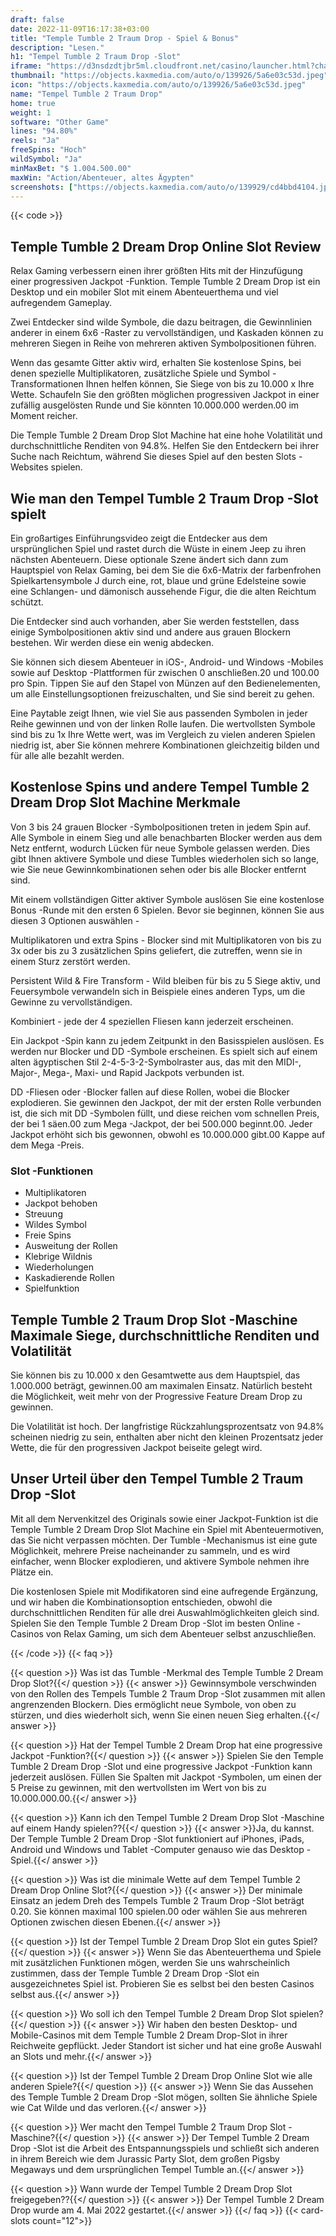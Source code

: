 ```yaml
---
draft: false
date: 2022-11-09T16:17:38+03:00
title: "Temple Tumble 2 Traum Drop - Spiel & Bonus"
description: "Lesen."
h1: "Tempel Tumble 2 Traum Drop -Slot"
iframe: "https://d3nsdzdtjbr5ml.cloudfront.net/casino/launcher.html?channel=web&gameid=templetumble2dd&moneymode=fun&jurisdiction=MT&partnerid=1&fullscreen=false&apex=1"
thumbnail: "https://objects.kaxmedia.com/auto/o/139926/5a6e03c53d.jpeg"
icon: "https://objects.kaxmedia.com/auto/o/139926/5a6e03c53d.jpeg"
name: "Tempel Tumble 2 Traum Drop"
home: true
weight: 1
software: "Other Game"
lines: "94.80%"
reels: "Ja"
freeSpins: "Hoch"
wildSymbol: "Ja"
minMaxBet: "$ 1.004.500.00"
maxWin: "Action/Abenteuer, altes Ägypten"
screenshots: ["https://objects.kaxmedia.com/auto/o/139929/cd4bbd4104.jpeg"]
---
```


{{< code >}}<h2>Temple Tumble 2 Dream Drop Online Slot Review</h2><p>Relax Gaming verbessern einen ihrer größten Hits mit der Hinzufügung einer progressiven Jackpot -Funktion. Temple Tumble 2 Dream Drop ist ein Desktop und ein mobiler Slot mit einem Abenteuerthema und viel aufregendem Gameplay.</p><p>Zwei Entdecker sind wilde Symbole, die dazu beitragen, die Gewinnlinien anderer in einem 6x6 -Raster zu vervollständigen, und Kaskaden können zu mehreren Siegen in Reihe von mehreren aktiven Symbolpositionen führen.</p><p>Wenn das gesamte Gitter aktiv wird, erhalten Sie kostenlose Spins, bei denen spezielle Multiplikatoren, zusätzliche Spiele und Symbol -Transformationen Ihnen helfen können, Sie Siege von bis zu 10.000 x Ihre Wette. Schaufeln Sie den größten möglichen progressiven Jackpot in einer zufällig ausgelösten Runde und Sie könnten 10.000.000 werden.00 im Moment reicher.</p><p>Die Temple Tumble 2 Dream Drop Slot Machine hat eine hohe Volatilität und durchschnittliche Renditen von 94.8%. Helfen Sie den Entdeckern bei ihrer Suche nach Reichtum, während Sie dieses Spiel auf den besten Slots -Websites spielen.</p><h2>Wie man den Tempel Tumble 2 Traum Drop -Slot spielt</h2><p>Ein großartiges Einführungsvideo zeigt die Entdecker aus dem ursprünglichen Spiel und rastet durch die Wüste in einem Jeep zu ihren nächsten Abenteuern. Diese optionale Szene ändert sich dann zum Hauptspiel von Relax Gaming, bei dem Sie die 6x6-Matrix der farbenfrohen Spielkartensymbole J durch eine, rot, blaue und grüne Edelsteine sowie eine Schlangen- und dämonisch aussehende Figur, die die alten Reichtum schützt.</p><p>Die Entdecker sind auch vorhanden, aber Sie werden feststellen, dass einige Symbolpositionen aktiv sind und andere aus grauen Blockern bestehen. Wir werden diese ein wenig abdecken.</p><p>Sie können sich diesem Abenteuer in iOS-, Android- und Windows -Mobiles sowie auf Desktop -Plattformen für zwischen 0 anschließen.20 und 100.00 pro Spin. Tippen Sie auf den Stapel von Münzen auf den Bedienelementen, um alle Einstellungsoptionen freizuschalten, und Sie sind bereit zu gehen.</p><p>Eine Paytable zeigt Ihnen, wie viel Sie aus passenden Symbolen in jeder Reihe gewinnen und von der linken Rolle laufen. Die wertvollsten Symbole sind bis zu 1x Ihre Wette wert, was im Vergleich zu vielen anderen Spielen niedrig ist, aber Sie können mehrere Kombinationen gleichzeitig bilden und für alle alle bezahlt werden.</p><h2>Kostenlose Spins und andere Tempel Tumble 2 Dream Drop Slot Machine Merkmale</h2><p>Von 3 bis 24 grauen Blocker -Symbolpositionen treten in jedem Spin auf. Alle Symbole in einem Sieg und alle benachbarten Blocker werden aus dem Netz entfernt, wodurch Lücken für neue Symbole gelassen werden. Dies gibt Ihnen aktivere Symbole und diese Tumbles wiederholen sich so lange, wie Sie neue Gewinnkombinationen sehen oder bis alle Blocker entfernt sind.</p><p>Mit einem vollständigen Gitter aktiver Symbole auslösen Sie eine kostenlose Bonus -Runde mit den ersten 6 Spielen. Bevor sie beginnen, können Sie aus diesen 3 Optionen auswählen -</p><p>Multiplikatoren und extra Spins - Blocker sind mit Multiplikatoren von bis zu 3x oder bis zu 3 zusätzlichen Spins geliefert, die zutreffen, wenn sie in einem Sturz zerstört werden.</p><p>Persistent Wild & Fire Transform - Wild bleiben für bis zu 5 Siege aktiv, und Feuersymbole verwandeln sich in Beispiele eines anderen Typs, um die Gewinne zu vervollständigen.</p><p>Kombiniert - jede der 4 speziellen Fliesen kann jederzeit erscheinen.</p><p>Ein Jackpot -Spin kann zu jedem Zeitpunkt in den Basisspielen auslösen. Es werden nur Blocker und DD -Symbole erscheinen. Es spielt sich auf einem alten ägyptischen Stil 2-4-5-3-2-Symbolraster aus, das mit den MIDI-, Major-, Mega-, Maxi- und Rapid Jackpots verbunden ist.</p><p>DD -Fliesen oder -Blocker fallen auf diese Rollen, wobei die Blocker explodieren. Sie gewinnen den Jackpot, der mit der ersten Rolle verbunden ist, die sich mit DD -Symbolen füllt, und diese reichen vom schnellen Preis, der bei 1 säen.00 zum Mega -Jackpot, der bei 500.000 beginnt.00. Jeder Jackpot erhöht sich bis gewonnen, obwohl es 10.000.000 gibt.00 Kappe auf dem Mega -Preis.</p><h3>
Slot -Funktionen</h3><ul>
<li></span>
Multiplikatoren</li>
<li></span>
Jackpot behoben</li>
<li></span>
Streuung</li>
<li></span>
Wildes Symbol</li>
<li></span>
Freie Spins</li>
<li></span>
Ausweitung der Rollen</li>
<li></span>
Klebrige Wildnis</li>
<li></span>
Wiederholungen</li>
<li></span>
Kaskadierende Rollen</li>
<li></span>
Spielfunktion</li></ul><h2>Temple Tumble 2 Traum Drop Slot -Maschine Maximale Siege, durchschnittliche Renditen und Volatilität</h2><p>Sie können bis zu 10.000 x den Gesamtwette aus dem Hauptspiel, das 1.000.000 beträgt, gewinnen.00 am maximalen Einsatz. Natürlich besteht die Möglichkeit, weit mehr von der Progressive Feature Dream Drop zu gewinnen.</p><p>Die Volatilität ist hoch. Der langfristige Rückzahlungsprozentsatz von 94.8% scheinen niedrig zu sein, enthalten aber nicht den kleinen Prozentsatz jeder Wette, die für den progressiven Jackpot beiseite gelegt wird.</p><h2>Unser Urteil über den Tempel Tumble 2 Traum Drop -Slot</h2><p>Mit all dem Nervenkitzel des Originals sowie einer Jackpot-Funktion ist die Temple Tumble 2 Dream Drop Slot Machine ein Spiel mit Abenteuermotiven, das Sie nicht verpassen möchten. Der Tumble -Mechanismus ist eine gute Möglichkeit, mehrere Preise nacheinander zu sammeln, und es wird einfacher, wenn Blocker explodieren, und aktivere Symbole nehmen ihre Plätze ein.</p><p>Die kostenlosen Spiele mit Modifikatoren sind eine aufregende Ergänzung, und wir haben die Kombinationsoption entschieden, obwohl die durchschnittlichen Renditen für alle drei Auswahlmöglichkeiten gleich sind. Spielen Sie den Temple Tumble 2 Dream Drop -Slot im besten Online -Casinos von Relax Gaming, um sich dem Abenteuer selbst anzuschließen.</p>
{{< /code >}}
{{< faq >}}

{{< question >}} Was ist das Tumble -Merkmal des Temple Tumble 2 Dream Drop Slot?{{</ question >}}
{{< answer >}} Gewinnsymbole verschwinden von den Rollen des Tempels Tumble 2 Traum Drop -Slot zusammen mit allen angrenzenden Blockern. Dies ermöglicht neue Symbole, von oben zu stürzen, und dies wiederholt sich, wenn Sie einen neuen Sieg erhalten.{{</ answer >}}

{{< question >}} Hat der Tempel Tumble 2 Dream Drop hat eine progressive Jackpot -Funktion?{{</ question >}}
{{< answer >}} Spielen Sie den Temple Tumble 2 Dream Drop -Slot und eine progressive Jackpot -Funktion kann jederzeit auslösen. Füllen Sie Spalten mit Jackpot -Symbolen, um einen der 5 Preise zu gewinnen, mit den wertvollsten im Wert von bis zu 10.000.000.00.{{</ answer >}}

{{< question >}} Kann ich den Tempel Tumble 2 Dream Drop Slot -Maschine auf einem Handy spielen??{{</ question >}}
{{< answer >}}Ja, du kannst. Der Temple Tumble 2 Dream Drop -Slot funktioniert auf iPhones, iPads, Android und Windows und Tablet -Computer genauso wie das Desktop -Spiel.{{</ answer >}}

{{< question >}} Was ist die minimale Wette auf dem Tempel Tumble 2 Dream Drop Online Slot?{{</ question >}}
{{< answer >}} Der minimale Einsatz an jedem Dreh des Tempels Tumble 2 Traum Drop -Slot beträgt 0.20. Sie können maximal 100 spielen.00 oder wählen Sie aus mehreren Optionen zwischen diesen Ebenen.{{</ answer >}}

{{< question >}} Ist der Tempel Tumble 2 Dream Drop Slot ein gutes Spiel?{{</ question >}}
{{< answer >}} Wenn Sie das Abenteuerthema und Spiele mit zusätzlichen Funktionen mögen, werden Sie uns wahrscheinlich zustimmen, dass der Temple Tumble 2 Dream Drop -Slot ein ausgezeichnetes Spiel ist. Probieren Sie es selbst bei den besten Casinos selbst aus.{{</ answer >}}

{{< question >}} Wo soll ich den Tempel Tumble 2 Dream Drop Slot spielen?{{</ question >}}
{{< answer >}} Wir haben den besten Desktop- und Mobile-Casinos mit dem Temple Tumble 2 Dream Drop-Slot in ihrer Reichweite gepflückt. Jeder Standort ist sicher und hat eine große Auswahl an Slots und mehr.{{</ answer >}}

{{< question >}} Ist der Tempel Tumble 2 Dream Drop Online Slot wie alle anderen Spiele?{{</ question >}}
{{< answer >}} Wenn Sie das Aussehen des Temple Tumble 2 Dream Drop -Slot mögen, sollten Sie ähnliche Spiele wie Cat Wilde und das verloren.{{</ answer >}}

{{< question >}} Wer macht den Tempel Tumble 2 Traum Drop Slot -Maschine?{{</ question >}}
{{< answer >}} Der Tempel Tumble 2 Dream Drop -Slot ist die Arbeit des Entspannungsspiels und schließt sich anderen in ihrem Bereich wie dem Jurassic Party Slot, dem großen Pigsby Megaways und dem ursprünglichen Tempel Tumble an.{{</ answer >}}

{{< question >}} Wann wurde der Tempel Tumble 2 Dream Drop Slot freigegeben??{{</ question >}}
{{< answer >}} Der Tempel Tumble 2 Dream Drop wurde am 4. Mai 2022 gestartet.{{</ answer >}}
{{</ faq >}}
{{< card-slots count="12">}}